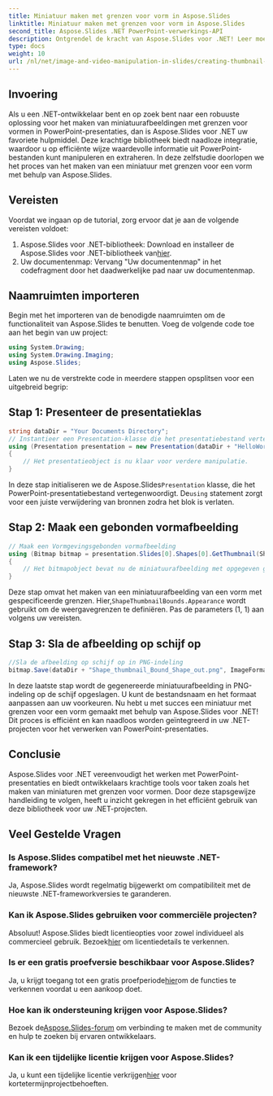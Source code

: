 ```yaml
---
title: Miniatuur maken met grenzen voor vorm in Aspose.Slides
linktitle: Miniatuur maken met grenzen voor vorm in Aspose.Slides
second_title: Aspose.Slides .NET PowerPoint-verwerkings-API
description: Ontgrendel de kracht van Aspose.Slides voor .NET! Leer moeiteloos vormminiaturen met grenzen maken met behulp van onze stapsgewijze handleiding.
type: docs
weight: 10
url: /nl/net/image-and-video-manipulation-in-slides/creating-thumbnail-bounds-shape/
---
```

## Invoering
Als u een .NET-ontwikkelaar bent en op zoek bent naar een robuuste oplossing voor het maken van miniatuurafbeeldingen met grenzen voor vormen in PowerPoint-presentaties, dan is Aspose.Slides voor .NET uw favoriete hulpmiddel. Deze krachtige bibliotheek biedt naadloze integratie, waardoor u op efficiënte wijze waardevolle informatie uit PowerPoint-bestanden kunt manipuleren en extraheren. In deze zelfstudie doorlopen we het proces van het maken van een miniatuur met grenzen voor een vorm met behulp van Aspose.Slides.
## Vereisten
Voordat we ingaan op de tutorial, zorg ervoor dat je aan de volgende vereisten voldoet:
1.  Aspose.Slides voor .NET-bibliotheek: Download en installeer de Aspose.Slides voor .NET-bibliotheek van[hier](https://releases.aspose.com/slides/net/).
2. Uw documentenmap: Vervang "Uw documentenmap" in het codefragment door het daadwerkelijke pad naar uw documentenmap.
## Naamruimten importeren
Begin met het importeren van de benodigde naamruimten om de functionaliteit van Aspose.Slides te benutten. Voeg de volgende code toe aan het begin van uw project:
```csharp
using System.Drawing;
using System.Drawing.Imaging;
using Aspose.Slides;
```
Laten we nu de verstrekte code in meerdere stappen opsplitsen voor een uitgebreid begrip:
## Stap 1: Presenteer de presentatieklas
```csharp
string dataDir = "Your Documents Directory";
// Instantieer een Presentation-klasse die het presentatiebestand vertegenwoordigt
using (Presentation presentation = new Presentation(dataDir + "HelloWorld.pptx"))
{
    // Het presentatieobject is nu klaar voor verdere manipulatie.
}
```
 In deze stap initialiseren we de Aspose.Slides`Presentation` klasse, die het PowerPoint-presentatiebestand vertegenwoordigt. De`using` statement zorgt voor een juiste verwijdering van bronnen zodra het blok is verlaten.
## Stap 2: Maak een gebonden vormafbeelding
```csharp
// Maak een Vormgevingsgebonden vormafbeelding
using (Bitmap bitmap = presentation.Slides[0].Shapes[0].GetThumbnail(ShapeThumbnailBounds.Appearance, 1, 1))
{
    // Het bitmapobject bevat nu de miniatuurafbeelding met opgegeven grenzen.
}
```
 Deze stap omvat het maken van een miniatuurafbeelding van een vorm met gespecificeerde grenzen. Hier,`ShapeThumbnailBounds.Appearance` wordt gebruikt om de weergavegrenzen te definiëren. Pas de parameters (1, 1) aan volgens uw vereisten.
## Stap 3: Sla de afbeelding op schijf op
```csharp
//Sla de afbeelding op schijf op in PNG-indeling
bitmap.Save(dataDir + "Shape_thumbnail_Bound_Shape_out.png", ImageFormat.Png);
```
In deze laatste stap wordt de gegenereerde miniatuurafbeelding in PNG-indeling op de schijf opgeslagen. U kunt de bestandsnaam en het formaat aanpassen aan uw voorkeuren.
Nu hebt u met succes een miniatuur met grenzen voor een vorm gemaakt met behulp van Aspose.Slides voor .NET! Dit proces is efficiënt en kan naadloos worden geïntegreerd in uw .NET-projecten voor het verwerken van PowerPoint-presentaties.
## Conclusie
Aspose.Slides voor .NET vereenvoudigt het werken met PowerPoint-presentaties en biedt ontwikkelaars krachtige tools voor taken zoals het maken van miniaturen met grenzen voor vormen. Door deze stapsgewijze handleiding te volgen, heeft u inzicht gekregen in het efficiënt gebruik van deze bibliotheek voor uw .NET-projecten.
## Veel Gestelde Vragen
### Is Aspose.Slides compatibel met het nieuwste .NET-framework?
Ja, Aspose.Slides wordt regelmatig bijgewerkt om compatibiliteit met de nieuwste .NET-frameworkversies te garanderen.
### Kan ik Aspose.Slides gebruiken voor commerciële projecten?
 Absoluut! Aspose.Slides biedt licentieopties voor zowel individueel als commercieel gebruik. Bezoek[hier](https://purchase.aspose.com/buy) om licentiedetails te verkennen.
### Is er een gratis proefversie beschikbaar voor Aspose.Slides?
 Ja, u krijgt toegang tot een gratis proefperiode[hier](https://releases.aspose.com/)om de functies te verkennen voordat u een aankoop doet.
### Hoe kan ik ondersteuning krijgen voor Aspose.Slides?
 Bezoek de[Aspose.Slides-forum](https://forum.aspose.com/c/slides/11) om verbinding te maken met de community en hulp te zoeken bij ervaren ontwikkelaars.
### Kan ik een tijdelijke licentie krijgen voor Aspose.Slides?
 Ja, u kunt een tijdelijke licentie verkrijgen[hier](https://purchase.aspose.com/temporary-license/) voor kortetermijnprojectbehoeften.